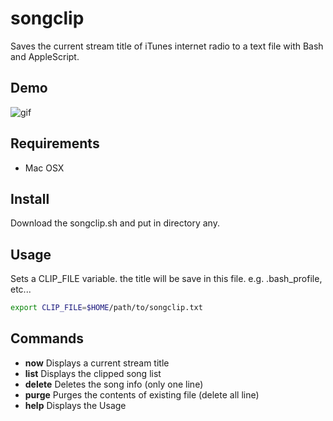 # songclip
Saves the current stream title of iTunes internet radio to a text file with Bash and AppleScript.

## Demo
![gif](http://jamband.github.io/images/songclip.gif)

## Requirements
* Mac OSX

## Install
Download the songclip.sh and put in directory any.

## Usage
Sets a CLIP_FILE variable. the title will be save in this file. e.g. .bash_profile, etc...

```sh
export CLIP_FILE=$HOME/path/to/songclip.txt
```

## Commands
* **now** Displays a current stream title
* **list** Displays the clipped song list
* **delete** Deletes the song info (only one line)
* **purge** Purges the contents of existing file (delete all line)
* **help** Displays the Usage
